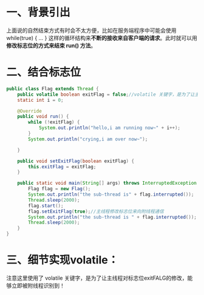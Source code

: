 # 一、背景引出
上面说的自然结束方式有时会不太方便，比如在服务端程序中可能会使用 while(true) { … }
这样的循环结构来**不断的接收来自客户端的请求**。此时就可以用**修改标志位的方式来结束 run() 方法**。


# 二、结合标志位
```java
public class Flag extends Thread {
    public volatile boolean exitFlag = false;//volatile 关键字，是为了让主线程对标志位exitFALG的修改，能够立即被附线程识别到！
    static int i = 0;

    @Override
    public void run() {
        while (!exitFlag) {
            System.out.println("hello,i am running now~" + i++);
        }
        System.out.println("crying,i am over now~");

    }

    public void setExitFlag(boolean exitFlag) {
        this.exitFlag = exitFlag;
    }

    public static void main(String[] args) throws InterruptedException {
        Flag flag = new Flag();
        System.out.println("the sub-thread is" + flag.interrupted());
        Thread.sleep(2000);
        flag.start();
        flag.setExitFlag(true);//主线程修改标志位来向附线程通信
        System.out.println("the sub-thread is " + flag.interrupted());
        Thread.sleep(2000);
    }
}
```

# 三、细节实现volatile：

注意这里使用了 volatile 关键字，是为了让主线程对标志位exitFALG的修改，能够立即被附线程识别到！

